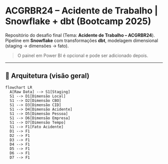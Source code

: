 # ACGRBR24 – Acidente de Trabalho | Snowflake + dbt (Bootcamp 2025)

Repositório do desafio final (Tema: **Acidente de Trabalho – ACGRBR24**).  
Pipeline em **Snowflake** com transformações **dbt**, modelagem dimensional (staging → dimensões → fato).  
> O painel em Power BI é opcional e pode ser adicionado depois.

---

## 🧱 Arquitetura (visão geral)

```mermaid
flowchart LR
  A[Raw Data] --> S1[Staging]
  S1 --> D1[Dimensão Local]
  S1 --> D2[Dimensão CBO]
  S1 --> D3[Dimensão CID]
  S1 --> D4[Dimensão Acidente]
  S1 --> D5[Dimensão Pessoa]
  S1 --> D6[Dimensão Empresa]
  S1 --> D7[Dimensão Tempo]
  S1 --> F1[Fato Acidente]
  D1 --> F1
  D2 --> F1
  D3 --> F1
  D4 --> F1
  D5 --> F1
  D6 --> F1
  D7 --> F1
